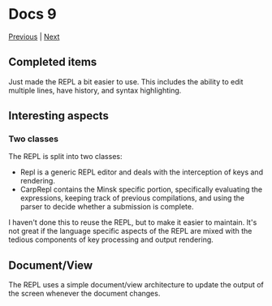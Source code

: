 # Docs 9

[Previous](docs-8.md) |
[Next](docs-10.md)

## Completed items

Just made the REPL a bit easier to use. This includes the ability to edit multiple lines, have history, and syntax highlighting.

## Interesting aspects

### Two classes

The REPL is split into two classes:

- Repl is a generic REPL editor and deals with the interception of keys and
  rendering.
- CarpRepl contains the Minsk specific portion, specifically evaluating the
  expressions, keeping track of previous compilations, and using the parser to
  decide whether a submission is complete.

I haven't done this to reuse the REPL, but to make it easier to maintain. It's not great if the language specific aspects of the REPL are mixed with the tedious components of key processing and output rendering.

## Document/View

The REPL uses a simple document/view architecture to update the output of the screen whenever the document changes.
